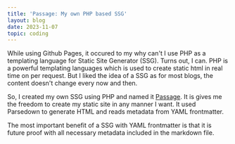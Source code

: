 ```yaml
---
title: 'Passage: My own PHP based SSG'
layout: blog
date: 2023-11-07
topic: coding
---
```


While using Github Pages, it occured to my why can't I use PHP as a templating language for Static Site Generator (SSG). Turns out, I can. PHP is a powerful templating languages which is used to create static html in real time on per request. But I liked the idea of a SSG as for most blogs, the content doesn't change every now and then.

So, I created my own SSG using PHP and named it [Passage](https://github.com/ReactiveMatter/passage). It is gives me the freedom to create my static site in any manner I want. It used Parsedown to generate HTML and reads metadata from YAML frontmatter.

The most important benefit of a SSG with YAML frontmatter is that it is future proof with all necessary metadata included in the markdown file.